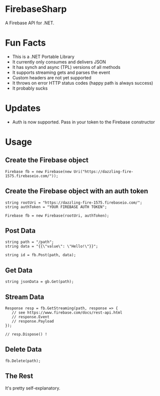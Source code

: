 FirebaseSharp
==============

A Firebase API for .NET.

# Fun Facts

- This is a .NET Portable Library
- It currently only consumes and delivers JSON
- It has synch and async (TPL) versions of all methods
- It supports streaming gets and parses the event 
- Custom headers are not yet supported
- It throws on error HTTP status codes  (happy path is always success)
- It probably sucks

# Updates

- Auth is now supported.  Pass in your token to the Firebase constructor

# Usage

## Create the Firebase object

    Firebase fb = new Firebase(new Uri("https://dazzling-fire-1575.firebaseio.com/"));

## Create the Firebase object with an auth token

    string rootUri = "https://dazzling-fire-1575.firebaseio.com/";
    string authToken = "YOUR FIREBASE AUTH TOKEN";
        
    Firebase fb = new Firebase(rootUri, authToken);

## Post Data

    string path = "/path";
    string data = "{{\"value\": \"Hello!\"}}";
        
    string id = fb.Post(path, data);
    
## Get Data

    string jsonData = gb.Get(path);
   
## Stream Data

    Response resp = fb.GetStreaming(path, response => {
       // see https://www.firebase.com/docs/rest-api.html
       // response.Event
       // response.Payload
    });
        
    // resp.Dispose() !
    
## Delete Data

    fb.Delete(path);
   
## The Rest

It's pretty self-explanatory.


